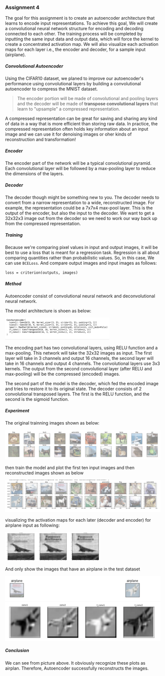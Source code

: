 ### Assignment 4 

The goal for this assignment is to create an autoencoder architecture that learns to encode input representations. To achieve this goal, We will create a convolutional neural network structure for encoding and decoding connected to each other. The training process will be completed by inputting the same input data and output data, which will force the kernel to create a concentrated activation map. We will also visualize each activation maps for each layer i.e.,  the encoder and decoder, for a sample input (airplane). 

##### Convolutional Autoencoder

Using the CIFAR10 dataset, we planed to improve our autoencoder's performance using convolutional layers by building a convolutional autoencoder to compress the MNIST dataset.

> The encoder portion will be made of convolutional and pooling layers and the decoder will be made of **transpose convolutional layers** that learn to "upsample" a compressed representation.

A compressed representation can be great for saving and sharing any kind of data in a way that is more efficient than storing raw data. In practice, the compressed representation often holds key information about an input image and we can use it for denoising images or oher kinds of reconstruction and transformation!

##### Encoder

The encoder part of the network will be a typical convolutional pyramid. Each convolutional layer will be followed by a max-pooling layer to reduce the dimensions of the layers.

##### Decoder

The decoder though might be something new to you. The decoder needs to convert from a narrow representation to a wide, reconstructed image. For example, the representation could be a 7x7x4 max-pool layer. This is the output of the encoder, but also the input to the decoder. We want to get a 32x32x3 image out from the decoder so we need to work our way back up from the compressed representation.

##### Training

Because we're comparing pixel values in input and output images, it will be best to use a loss that is meant for a regression task. Regression is all about comparing quantities rather than probabilistic values. So, in this case, We can use `BCELoss`. And compare output images and input images as follows:

```
loss = criterion(outputs, images)
```



##### Method

Autoencoder consist of convolutional neural network and deconvolutional neural network. 

The model architecture is shoen as below:

<img src="${image}/image-20201214221006214.png" alt="image-20201214221006214" style="zoom:33%;" />

The encoding part has two convolutional layers, using RELU function and a max-pooling. This network will take the 32x32 images as input. The first layer will take in 3 channels and output 16 channels, the second layer will take in 16 channels and output 4 channels. The convolutional layers use 3x3 kernels. The output from the second convolutional layer (after RELU and max-pooling) will be the compressed (encoded) images. 

The second part of the model is the decoder, which fed the encoded image and tries to restore it to its original state. The decoder consists of 2 convolutional transposed layers. The first is the RELU function, and the second is the sigmoid function. 

##### Experiment 

The original trainning images shown as below:

<img src="${image}/image-20201214221136468.png" alt="image-20201214221136468" style="zoom:50%;" />

then train the model and plot the first ten input images and then reconstructed images shown as below

<img src="${image}/image-20201214221406994.png" alt="image-20201214221406994" style="zoom:50%;" />

visualizing the activation maps for each later (decoder and encoder) for airplane input as following:



<img src="${image}/image-20201214222844948.png" alt="image-20201214222844948" style="zoom:30%;" />

And only show the images that have an airplane in the test dataset

<img src="${image}/image-20201214222946501.png" alt="image-20201214222946501" style="zoom:50%;" />

<img src="${image}/image-20201214223954009.png" alt="image-20201214223954009" style="zoom:50%;" />

##### Conclusion

We can see from picture above. It obviously recognize these plots as airplan. Therefore, Autoencoder successfully reconstructs the images.